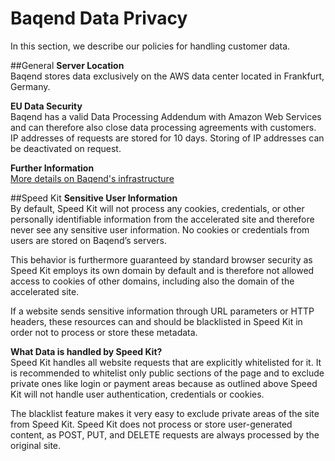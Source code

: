 # Baqend Data Privacy

In this section, we describe our policies for handling customer data.

##General
<strong>Server Location</strong><br>
Baqend stores data exclusively on the AWS data center located in Frankfurt, Germany.

<strong>EU Data Security</strong><br>
Baqend has a valid Data Processing Addendum with Amazon Web Services and can therefore also close data processing 
agreements with customers. IP addresses of requests are stored for 10 days. Storing of IP addresses can be deactivated 
on request.

<strong>Further Information</strong><br>
[More details on Baqend's infrastructure](https://medium.baqend.com/how-to-develop-a-backend-as-a-service-from-scratch-lessons-learned-a9fac618c2ce)

##Speed Kit 
<strong>Sensitive User Information</strong><br>
By default, Speed Kit will not process any cookies, credentials, or other personally identifiable information from the
accelerated site and therefore never see any sensitive user information. No cookies or credentials from users are stored
on Baqend’s servers.

This behavior is furthermore guaranteed by standard browser security as Speed Kit employs its own domain by default and 
is therefore not allowed access to cookies of other domains, including also the domain of the accelerated site. 

If a website sends sensitive information through URL parameters or HTTP headers, these resources can and should be 
blacklisted in Speed Kit in order not to process or store these metadata.

<strong>What Data is handled by Speed Kit?</strong><br>
Speed Kit handles all website requests that are explicitly whitelisted for it. It is recommended to whitelist only
public sections of the page and to exclude private ones like login or payment areas because as outlined above Speed Kit
will not handle user authentication, credentials or cookies.

The blacklist feature makes it very easy to exclude private areas of the site from Speed Kit. Speed Kit does not process
or store user-generated content, as POST, PUT, and DELETE requests are always processed by the original site.
